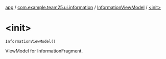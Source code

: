 [app](../../index.md) / [com.example.team25.ui.information](../index.md) / [InformationViewModel](index.md) / [&lt;init&gt;](./-init-.md)

# &lt;init&gt;

`InformationViewModel()`

ViewModel for InformationFragment.

